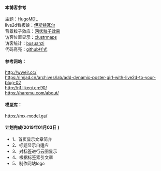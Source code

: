 #### 本博客参考
主题：[HugoMDL](https://github.com/jchatkinson/HugoMDL)<br>
live2d看板娘：[伊斯特瓦尔](https://github.com/eeg1412/Live2dHistoire)<br>
背景粒子效应：[网状粒子效果](https://github.com/whxaxes/canvas-test)<br>
访客位置显示：[clustrmaps](https://clustrmaps.com/site/1aim3?utm_source=widget&utm_campaign=widget_ctr)<br>
访客统计：[busuanzi](http://busuanzi.ibruce.info/)<br>
代码高亮：[github样式](https://tonybai.com/2015/09/23/intro-of-gohugo/)
#### 参考网站：
http://wweir.cc/<br>
https://imjad.cn/archives/lab/add-dynamic-poster-girl-with-live2d-to-your-blog-02<br>
http://n1.likeqi.cn:90/<br>
https://haremu.com/about/
#### 模型库：
https://mx-model.ga/
#### 计划完成(2019年01月03日 )
- 1、首页显示文章简介<br>
- 2、标题显示自适应<br>
- 3、对标签进行云图显示<br>
- 4、根据标签索引文章<br>
- 5、制作网站logo<br>

